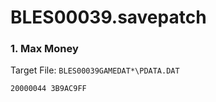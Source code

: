 # BLES00039.savepatch

### 1. Max Money

Target File: `BLES00039GAMEDAT*\PDATA.DAT`

```
20000044 3B9AC9FF
```

